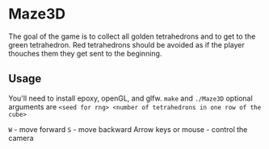 
# Maze3D

The goal of the game is to collect all golden tetrahedrons and to get to the green tetrahedron.
Red tetrahedrons should be avoided as if the player thouches them they get sent to the beginning.

## Usage

You'll need to install epoxy, openGL, and glfw.
`make` and `./Maze3D` optional arguments are `<seed for rng> <number of tetrahedrons in one row of the cube>`

`W` - move forward
`S` - move backward
Arrow keys or mouse - control the camera


